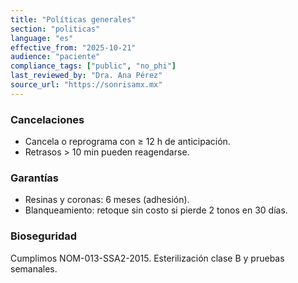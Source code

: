 ```yaml
---
title: "Políticas generales"
section: "politicas"
language: "es"
effective_from: "2025-10-21"
audience: "paciente"
compliance_tags: ["public", "no_phi"]
last_reviewed_by: "Dra. Ana Pérez"
source_url: "https://sonrisamx.mx"
---
```


### Cancelaciones
- Cancela o reprograma con ≥ 12 h de anticipación.  
- Retrasos > 10 min pueden reagendarse.

### Garantías
- Resinas y coronas: 6 meses (adhesión).  
- Blanqueamiento: retoque sin costo si pierde 2 tonos en 30 días.

### Bioseguridad
Cumplimos NOM-013-SSA2-2015. Esterilización clase B y pruebas semanales.
